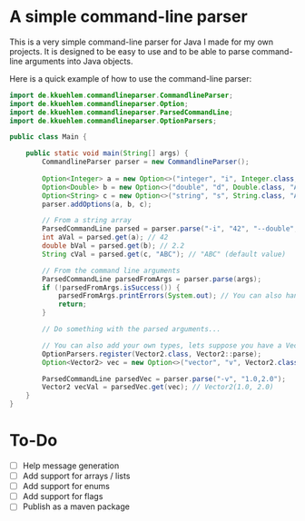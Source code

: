 # A simple command-line parser
This is a very simple command-line parser for Java I made for my own projects. It is designed to be easy to use and to be able to parse command-line arguments into Java objects.

Here is a quick example of how to use the command-line parser:
```java
import de.kkuehlem.commandlineparser.CommandlineParser;
import de.kkuehlem.commandlineparser.Option;
import de.kkuehlem.commandlineparser.ParsedCommandLine;
import de.kkuehlem.commandlineparser.OptionParsers;

public class Main {

    public static void main(String[] args) {
        CommandlineParser parser = new CommandlineParser();
        
        Option<Integer> a = new Option<>("integer", "i", Integer.class, "A simple  integer option", true);
        Option<Double> b = new Option<>("double", "d", Double.class, "A simple double option", true);
        Option<String> c = new Option<>("string", "s", String.class, "A simple String option", false);
        parser.addOptions(a, b, c);

        // From a string array
        ParsedCommandLine parsed = parser.parse("-i", "42", "--double", "2.2");
        int aVal = parsed.get(a); // 42
        double bVal = parsed.get(b); // 2.2
        String cVal = parsed.get(c, "ABC"); // "ABC" (default value)

        // From the command line arguments
        ParsedCommandLine parsedFromArgs = parser.parse(args);
        if (!parsedFromArgs.isSuccess()) {
            parsedFromArgs.printErrors(System.out); // You can also handle the errors yourself with parsedFromArgs.getProblems()
            return;
        }

        // Do something with the parsed arguments...

        // You can also add your own types, lets suppose you have a Vector2 class
        OptionParsers.register(Vector2.class, Vector2::parse);
        Option<Vector2> vec = new Option<>("vector", "v", Vector2.class, "A simple Vector2 option", true);

        ParsedCommandLine parsedVec = parser.parse("-v", "1.0,2.0");
        Vector2 vecVal = parsedVec.get(vec); // Vector2(1.0, 2.0)
    }
}
```

# To-Do
- [ ] Help message generation
- [ ] Add support for arrays / lists
- [ ] Add support for enums
- [ ] Add support for flags
- [ ] Publish as a maven package

